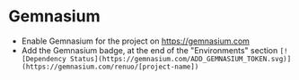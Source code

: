# Gemnasium

* Enable Gemnasium for the project on https://gemnasium.com
* Add the Gemnasium badge, at the end of the "Environments" section
`[![Dependency Status](https://gemnasium.com/ADD_GEMNASIUM_TOKEN.svg)](https://gemnasium.com/renuo/[project-name])`
